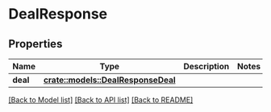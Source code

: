 # DealResponse

## Properties

Name | Type | Description | Notes
------------ | ------------- | ------------- | -------------
**deal** | [**crate::models::DealResponseDeal**](dealResponse_deal.md) |  | 

[[Back to Model list]](../README.md#documentation-for-models) [[Back to API list]](../README.md#documentation-for-api-endpoints) [[Back to README]](../README.md)


